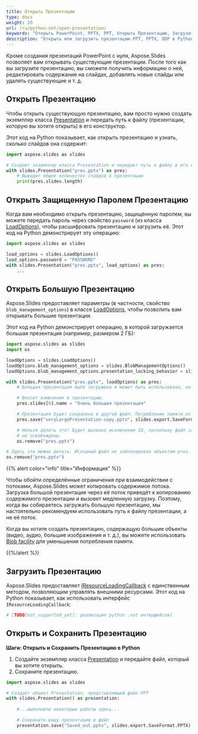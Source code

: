 ```yaml
---
title: Открыть Презентацию
type: docs
weight: 20
url: /ru/python-net/open-presentation/
keywords: "Открыть PowerPoint, PPTX, PPT, Открыть Презентацию, Загрузить Презентацию, Python"
description: "Открыть или загрузить презентацию PPT, PPTX, ODP в Python"
---
```


Кроме создания презентаций PowerPoint с нуля, Aspose.Slides позволяет вам открывать существующие презентации. После того как вы загрузите презентацию, вы сможете получить информацию о ней, редактировать содержание на слайдах, добавлять новые слайды или удалять существующие и т. д.

## Открыть Презентацию

Чтобы открыть существующую презентацию, вам просто нужно создать экземпляр класса [Presentation](https://reference.aspose.com/slides/python-net/aspose.slides/presentation/) и передать путь к файлу (презентации, которую вы хотите открыть) в его конструктор.

Этот код на Python показывает, как открыть презентацию и узнать, сколько слайдов она содержит:

```python
import aspose.slides as slides

# Создает экземпляр класса Presentation и передает путь к файлу в его конструктор
with slides.Presentation("pres.pptx") as pres:
    # Выводит общее количество слайдов в презентации
    print(pres.slides.length)
```

## **Открыть Защищенную Паролем Презентацию**

Когда вам необходимо открыть презентацию, защищённую паролем, вы можете передать пароль через свойство `password` (из класса [LoadOptions](https://reference.aspose.com/slides/python-net/aspose.slides/loadoptions/)), чтобы расшифровать презентацию и загрузить её. Этот код на Python демонстрирует эту операцию:

```python
import aspose.slides as slides

load_options = slides.LoadOptions()
load_options.password = "PASSWORD"
with slides.Presentation("pres.pptx", load_options) as pres:
    ...
```

## Открыть Большую Презентацию

Aspose.Slides предоставляет параметры (в частности, свойство `blob_management_options`) в классе [LoadOptions](https://reference.aspose.com/slides/python-net/aspose.slides/loadoptions/), чтобы позволить вам открывать большие презентации.

Этот код на Python демонстрирует операцию, в которой загружается большая презентация (например, размером 2 ГБ):

```python
import aspose.slides as slides
import os

loadOptions = slides.LoadOptions()
loadOptions.blob_management_options = slides.BlobManagementOptions()
loadOptions.blob_management_options.presentation_locking_behavior = slides.PresentationLockingBehavior.KEEP_LOCKED

with slides.Presentation("pres.pptx", loadOptions) as pres:
    # Большая презентация была загружена и может быть использована, но потребление памяти всё еще низкое.

    # Вносит изменения в презентацию.
    pres.slides[0].name = "Очень большая презентация"

    # Презентация будет сохранена в другой файл. Потребление памяти остаётся низким во время операции
    pres.save("veryLargePresentation-copy.pptx", slides.export.SaveFormat.PPTX)

    # Нельзя делать это! Будет вызвано исключение IO, поскольку файл заблокирован, пока объекты pres будут
    # не освобождены
    os.remove("pres.pptx")

# Здесь это можно делать. Исходный файл не заблокирован объектом pres.
os.remove("pres.pptx")
```

{{% alert color="info" title="Информация" %}}

Чтобы обойти определённые ограничения при взаимодействии с потоками, Aspose.Slides может копировать содержимое потока. Загрузка большой презентации через её поток приведёт к копированию содержимого презентации и вызовет медленную загрузку. Поэтому, когда вы собираетесь загружать большую презентацию, мы настоятельно рекомендуем использовать путь к файлу презентации, а не её поток.

Когда вы хотите создать презентацию, содержащую большие объекты (видео, аудио, большие изображения и т. д.), вы можете использовать [Blob facility](https://docs.aspose.com/slides/python-net/manage-blob/) для уменьшения потребления памяти.

{{%/alert %}} 


## Загрузить Презентацию

Aspose.Slides предоставляет [IResourceLoadingCallback](https://reference.aspose.com/slides/python-net/aspose.slides/iresourceloadingcallback/) с единственным методом, позволяющим управлять внешними ресурсами. Этот код на Python показывает, как использовать интерфейс `IResourceLoadingCallback`:

```python
# [TODO[not_supported_yet]: реализация python .net интерфейсов]
```

<h2>Открыть и Сохранить Презентацию</h2>

<a name="python-net-open-save-presentation"><strong>Шаги: Открыть и Сохранить Презентацию в Python</strong></a>

1. Создайте экземпляр класса [Presentation](https://reference.aspose.com/slides/python-net/aspose.slides/presentation/) и передайте файл, который вы хотите открыть.
2. Сохраните презентацию.

```python
import aspose.slides as slides

# Создаёт объект Presentation, представляющий файл PPT
with slides.Presentation() as presentation:
    
    #...выполните некоторые работы здесь...

    # Сохраните вашу презентацию в файл
    presentation.save("Saved_out.pptx", slides.export.SaveFormat.PPTX)
```